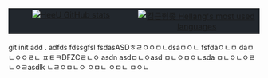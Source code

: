 <table style="width: 100%; background-color: #22272d; border-collapse: collapse;">
  <tr style="background-color: #22272d;">
    <td style="width: 50%; text-align: center; vertical-align: top; background-color: #22272d;">
      <a href="#"><img title="HeeU GitHub stats" src="https://github-readme-stats.vercel.app/api?username=khellang&show_icons=true&count_private=true&hide_rank=false&include_all_commits=true&title_color=adbac7&icon_color=3ad253&text_color=768390&bg_color=22272d&hide_border=true" align="center"></a>
    </td>
    <td style="width: 50%; text-align: center; vertical-align: top; background-color: #22272d;">
      <a href="#"><img title="김근형좆 Hellang's most used languages" src="https://github-readme-stats.vercel.app/api/top-langs/?username=khellang&langs_count=6&layout=compact&title_color=adbac7&text_color=768390&bg_color=22272d&hide_border=true" align="center"></a>
    </td>
  </tr>
</table>
git init add .
adfds
fdssgfsl
fsdasASDㅎㄹㅇㅇㅁㄴdsaㅁㅇㄴ
fsfdaㅇㄴㅁ
daㅁㄴㅇㅇㄹㄴ
ㅍㅌㅋDFZCㄹㄴㅇ
asdn
asdㅁㄴㅇasd
ㅁㄴㅇㅁㅇㄴsda
ㅁㄴㅇㄴㅇㄹㄴㅇㄹasdlk
ㄴㄹㅇㅁㄴㅇ
ㅇㅁㄴ
ㅇㅁㄴ
ㅁㅇㄴ
